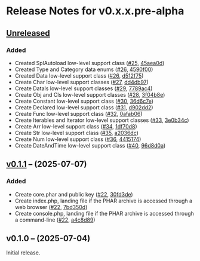 # Release Notes for v0.x.x.pre-alpha

## [Unreleased](https://github.com/The-FireHub-Project/Core-Standard/compare/v0.1.1...develop-pre-alpha-m1)

### Added
- Created SplAutoload low-level support class ([#25](https://github.com/The-FireHub-Project/Core-Standard/issues/25), [45aea0d](https://github.com/The-FireHub-Project/Core-Standard/pull/23/commits/45aea0d))
- Created Type and Category data enums ([#26](https://github.com/The-FireHub-Project/Core-Standard/issues/26), [4590f00](https://github.com/The-FireHub-Project/Core-Standard/pull/23/commits/4590f00))
- Created Data low-level support class ([#26](https://github.com/The-FireHub-Project/Core-Standard/issues/26), [d512f75](https://github.com/The-FireHub-Project/Core-Standard/pull/23/commits/d512f75))
- Create Char low-level support classes ([#27](https://github.com/The-FireHub-Project/Core-Standard/issues/27), [dd4db97](https://github.com/The-FireHub-Project/Core-Standard/pull/23/commits/dd4db97))
- Create DataIs low-level support classes ([#29](https://github.com/The-FireHub-Project/Core-Standard/issues/29), [7789ac4](https://github.com/The-FireHub-Project/Core-Standard/pull/23/commits/7789ac4))
- Create Obj and Cls low-level support classes ([#28](https://github.com/The-FireHub-Project/Core-Standard/issues/28), [3f04b8e](https://github.com/The-FireHub-Project/Core-Standard/pull/23/commits/3f04b8e))
- Create Constant low-level support class ([#30](https://github.com/The-FireHub-Project/Core-Standard/issues/30), [36d6c7e](https://github.com/The-FireHub-Project/Core-Standard/pull/23/commits/36d6c7e))
- Create Declared low-level support class ([#31](https://github.com/The-FireHub-Project/Core-Standard/issues/31), [d902dd2](https://github.com/The-FireHub-Project/Core-Standard/pull/23/commits/d902dd2))
- Create Func low-level support class ([#32](https://github.com/The-FireHub-Project/Core-Standard/issues/32), [0afab06](https://github.com/The-FireHub-Project/Core-Standard/pull/23/commits/0afab06))
- Create Iterables and Iterator low-level support classes ([#33](https://github.com/The-FireHub-Project/Core-Standard/issues/33), [3e0b34c](https://github.com/The-FireHub-Project/Core-Standard/pull/23/commits/3e0b34c))
- Create Arr low-level support class ([#34](https://github.com/The-FireHub-Project/Core-Standard/issues/34), [1df70d8](https://github.com/The-FireHub-Project/Core-Standard/pull/23/commits/1df70d8))
- Create Str low-level support class ([#35](https://github.com/The-FireHub-Project/Core-Standard/issues/35), [a2036dc](https://github.com/The-FireHub-Project/Core-Standard/pull/23/commits/a2036dc))
- Create Num low-level support class ([#36](https://github.com/The-FireHub-Project/Core-Standard/issues/36), [4415174](https://github.com/The-FireHub-Project/Core-Standard/pull/23/commits/4415174))
- Create DateAndTime low-level support class ([#40](https://github.com/The-FireHub-Project/Core-Standard/issues/40), [96d8d0a](https://github.com/The-FireHub-Project/Core-Standard/pull/23/commits/96d8d0a))

## [v0.1.1](https://github.com/The-FireHub-Project/Core-Standard/compare/v0.1.0...v0.1.1) – (2025-07-07)

### Added
- Create core.phar and public key ([#22](https://github.com/The-FireHub-Project/Core-Standard/issues/22), [30fd3de](https://github.com/The-FireHub-Project/Core-Standard/pull/23/commits/30fd3de))
- Create index.php, landing file if the PHAR archive is accessed through a web browser ([#22](https://github.com/The-FireHub-Project/Core-Standard/issues/22), [7bd350d](https://github.com/The-FireHub-Project/Core-Standard/pull/23/commits/7bd350d))
- Create console.php, landing file if the PHAR archive is accessed through a command-line ([#22](https://github.com/The-FireHub-Project/Core-Standard/issues/22), [a4c8d89](https://github.com/The-FireHub-Project/Core-Standard/pull/23/commits/a4c8d89))

## v0.1.0 – (2025-07-04)

Initial release.